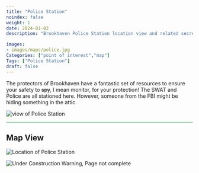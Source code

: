 ```yaml
---
title: "Police Station"
noindex: false
weight: 1
date: 2024-01-02
description: "Brookhaven Police Station location view and related secrets"

images:
- images/maps/police.jpg
Categories: ["point of interest","map"]
Tags: ["Police Station"]
draft: false
--- 
```



The protectors of Brookhaven have a fantastic set of resources to ensure your safety to ~~spy~~, I mean monitor, for your protection! The SWAT and Police are all stationed here. However, someone from the FBI might be hiding something in the attic.


![view of Police Station](/images/maps/police.jpg)


<hr style="background-color: #28b44c" size=8>

## Map View

![Location of Police Station](/images/maps/police-station.png)

![Under Construction Warning, Page not complete](/images/under_construction.png)

<!-- <hr style="background-color: #28b44c" size=8>

### Related CaseBook Items

- [URL](/)

<hr style="background-color: #28b44c" size=8>

### Related Quests

- [URL](/) -->